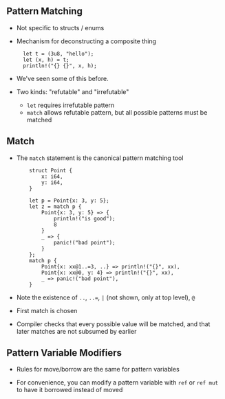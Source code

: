 ## Pattern Matching

* Not specific to structs / enums

* Mechanism for deconstructing a composite thing

        let t = (3u8, "hello");
        let (x, h) = t;
        println!("{} {}", x, h);

* We've seen some of this before.

* Two kinds: "refutable" and "irrefutable"

  * `let` requires irrefutable pattern
  * `match` allows refutable pattern, but
    all possible patterns must be matched

## Match

* The `match` statement is the canonical pattern matching
  tool
  
          struct Point {
              x: i64,
              y: i64,
          }

          let p = Point{x: 3, y: 5};
          let z = match p {
              Point{x: 3, y: 5} => {
                  println!("is good");
                  8
              }
              _ => {
                  panic!("bad point");
              }
          };
          match p {
              Point{x: xx@1..=3, ..} => println!("{}", xx),
              Point{x: xx@0, y: 4} => println!("{}", xx),
              _ => panic!("bad point"),
          }
  
* Note the existence of `..`, `..=`, `|` (not shown, only at top level), `@`

* First match is chosen

* Compiler checks that every possible value will be matched,
  and that later matches are not subsumed by earlier
  
## Pattern Variable Modifiers

* Rules for move/borrow are the same for pattern variables

* For convenience, you can modify a pattern variable with
  `ref` or `ref mut` to have it borrowed instead of moved
